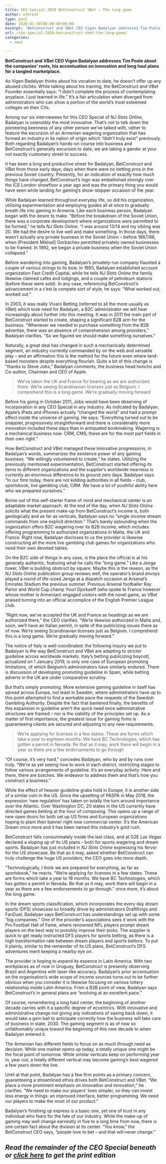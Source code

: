 ```yaml
---
title: CEO Special 2020 BetConstruct VBet — The long game
author: xforeal 
type: post
date: 2020-01-30T00:00:00+00:00
excerpt: 'BetConstruct and VBet CEO Vigen Badalyan addresses Tim Poole about the companies&amp;rsquo; roots, his accentuation on innovation and long haul plans for a tangled marketplace '
url: /ceo-special-2020-betconstruct-vbet-the-long-game/
categories:
  - news

---
```

**BetConstruct and VBet CEO Vigen Badalyan addresses Tim Poole about the companies&rsquo; roots, his accentuation on innovation and long haul plans for a tangled marketplace.**

As Vigen Badalyan thinks about his vocation to date, he doesn&rsquo;t offer up any abused clich&eacute;s. While talking about his training, the BetConstruct and VBet Founder essentially says: &ldquo;I didn&rsquo;t complete the process of contemplating anyplace. I just learned in life.&rdquo; It&rsquo;s a fair articulation when diverged from administrators who can show a portion of the world&rsquo;s most esteemed colleges on their CVs.

Among our six interviewees for this CEO Special of _NJ Slots Online_, Badalyan is ostensibly the most innovative. That&rsquo;s not to talk down the pioneering keenness of any other person we&rsquo;ve talked with, rather to feature the excursion of an Armenian wagering organization that has formed an industry in its nation of origin which &ldquo;didn&rsquo;t truly exist&rdquo; previously. Both regarding Badalyan&rsquo;s hands-on course into business and BetConstruct&rsquo;s generally excursion to date, we are taking a gander at your not exactly customary street to success.

It has been a long and productive street for Badalyan, BetConstruct and VBet from those early days; days when there were no betting pros in the previous Soviet country. Presently, for an indication of exactly how much things have changed, BetConstruct&rsquo;s logo was embellished strongly over the ICE London showfloor a year ago and was the primary thing you would have seen while landing for gaming&rsquo;s show-stopper occasion of the year.

While Badalyan learned throughout everyday life, so did his organization, utilizing experimentation and employing guides all at once to gradually breath life into gaming in Armenia. Like each business person, Badalyan began with the desire to make. &ldquo;Before the breakdown of the Soviet Union, there was a corporate development where organizations were permitted to be formed,&rdquo; he tells _NJ Slots Online_. &ldquo;I was around 13/14 and my sibling was 20. We had the desire to live well and make something. In those days, there wasn&rsquo;t actually any private business in the Soviet Union &ndash; before 1987/88, when [President Mikhail] Gorbachev permitted privately owned businesses to be framed. In 1992, we began a private business when the Soviet Union collapsed.&rdquo;

Before wandering into gaming, Badalyan&rsquo;s privately-run company flaunted a couple of various strings to its bow. In 1993, Badalyan established account organization Fast Credit Capital, while he tells _NJ Slots Online_ the family likewise claimed cafés and lodgings, and a couple of petroleum stations (before these were sold). In any case, referencing BetConstruct&rsquo;s advancement in a c&rsquo;est la compete sort of style, he says: &ldquo;What worked out, worked out.&rdquo;

In 2003, it was really Vivaro Betting (referred to all the more usually as VBet) which took need for Badalyan, a B2C administrator we will hear increasingly about further into this meeting. It was in 2011 the main part of BetConstruct started to create, shaping a significant B2B arm for the business. &ldquo;Whenever we needed to purchase something from the B2B advertise, there was an absence of comprehension among providers,&rdquo; Badalyan clarifies. &ldquo;So we figured we should make something ourselves.&rdquo;

Naturally, a great deal has changed in such a mechanically determined segment, an industry currently commanded by on the web and versatile play &ndash; and an affirmation this is the method for the future even where land-based monsters despite everything flourish. Quite a bit of this change is &ldquo;thanks to Steve Jobs,&rdquo; Badalyan comments, the business head honcho and Co-author, Chairman and CEO of Apple.

> We&rsquo;ve taken the UK and France for bearing as we are authorized there. We&rsquo;re seeing Scandinavian licenses just as Belgium. I comprehend this is a long game. We&rsquo;re gradually moving forward

Before his going in October 2011, Jobs would have been deserving of incorporation in any CEO Special in any industry. As indicated by Badalyan, Apple&rsquo;s iPads and iPhones actually &ldquo;changed the world&rdquo; and had a prompt effect inside the universe of gaming. He says: &ldquo;Everything turned out to be snappier, progressively straightforward and there is considerably more innovation included these days than in antiquated bookmaking. Wagering is a mechanical business now: CRM, CMS; these are for the most part fields in their own right.&rdquo;

How BetConstruct and VBet managed these innovative progressions, in Badalyan&rsquo;s words, summarizes the existence power of any gaming business. &ldquo;We willingly volunteered to create,&rdquo; he states. Utilizing the previously mentioned experimentation, BetConstruct started offering its items to different organizations and the supplier&rsquo;s worldwide nearness is currently an enormous difference to its ground zero days. Badalyan says: &ldquo;In our firm today, there are not kidding authorities in all fields &ndash; club, sportsbook, live gambling club, CRM. We have a lot of youthful ability here who we prepared ourselves.&rdquo;

Borne out of this self-starter frame of mind and mechanical center is an adaptable market approach. At the end of the day, when _NJ Slots Online_ solicits what the present make-up from BetConstruct&rsquo;s income is, both geologically and as far as verticals, Badalyan says no &ldquo;single income stream commands from one explicit direction.&rdquo; That&rsquo;s barely astounding when the organization offers B2C wagering over its B2B income, which includes offering programming to authorized organizations in Malta, the UK and France. Right now, Badalyan discloses to us the provider is likewise constructing all the more live gambling club games for organizations who need their own devoted tables.

On the B2C side of things in any case, is the place the official is at his generally authentic, featuring what he calls the &ldquo;long game.&rdquo; Like a Jenga tower, VBet is building obstruct by square. Maybe this is the reason, as the _NJ Slots Online_ publication group reviews well, the operator&rsquo;s brand envoys played a round of life-sized Jenga at a dispatch occasion at Arsenal&rsquo;s Emirates Stadium the previous summer. Previous Arsenal footballer Ray Parlor and World Cup champ Youri Djorkaeff (who spoke to France however whose mother is Armenian) engaged visitors with the novel game, as VBet praised turning into an official accomplice of the English Premier League club.

&ldquo;Right now, we&rsquo;ve accepted the UK and France as headings as we are authorized there,&rdquo; the CEO clarifies. &ldquo;We&rsquo;re likewise authorized in Malta and, soon, we&rsquo;ll have an Italian permit, in spite of the publicizing issues there as of now. We&rsquo;re seeing Scandinavian licenses just as Belgium. I comprehend this is a long game. We&rsquo;re gradually moving forward.&rdquo;

The notice of Italy is well-coordinated: the following inquiry we put to Badalyan is the way BetConstruct and VBet are adapting to stricter guideline across worldwide markets. Italy&rsquo;s betting publicizing boycott, actualized on 1 January 2019, is only one case of European promoting limitations, of which Belgium&rsquo;s administrators have similarly endured. There is discussion of developing promoting guideline in Spain, while betting adverts in the UK are under comparative scrutiny.

But that&rsquo;s simply promoting. More extensive gaming guideline in itself has spread across Europe, not least in Sweden, where administrators have up to this point attempted to find a workable pace the requests of the Swedish Gambling Authority. Despite the fact that bantered finally, the benefits of this expansion in guideline aren&rsquo;t the quick need once administrative structures are framed &ndash; nor is the viability of the principles set up. As a matter of first importance, the greatest issue for gaming firms is guaranteeing clients are secured and adjusting to any new requirements.

<blockquote class="right">
  <p>
    We&rsquo;re applying for licenses in a few states. These are forms which take a year to eighteen months. We have BC Technologies, which has gotten a permit in Nevada. Be that as it may, work there will begin in a year as there are a few endorsements to go through
  </p>
</blockquote>

&ldquo;Of course, it&rsquo;s very hard,&rdquo; concedes Badalyan, who by and by runs over truly. &ldquo;We&rsquo;re as yet seeing how to work in each district, restricting stages to follow various arrangements of guideline. It&rsquo;s an everyday activity. Here and there, there are botches. We endeavor to address them and that&rsquo;s how you construct a business.&rdquo;

While the effect of heavier guideline grabs hold in Europe, it is another side of a similar coin in the US. Since the upsetting of PASPA in May 2018, the expression &lsquo;new regulation&rsquo; has taken on totally the turn around importance over the Atlantic. Over Washington DC, 20 states in the US currently have directed games betting at the hour of composing. This opens up a range of new open doors for both set up US firms and European organizations hoping to plant their banner right now commercial center. It&rsquo;s the American Dream once more and it has been named this industry&rsquo;s gold rush.

BetConstruct falls consummately inside the last class, and at G2E Las Vegas declared a sloping up of its US plans &ndash; both for sports wagering and dream sports. Badalyan has just included in _NJ Slots Online_ expressing his fervor for the US showcase. Be that as it may, asked whether BetConstruct can truly challenge the huge US providers, the CEO goes into more depth.

&ldquo;Technologically, I think we are prepared for everything, as far as sportsbook,&rdquo; he reacts. &ldquo;We&rsquo;re applying for licenses in a few states. These are forms which take a year to 18 months. We have BC Technologies, which has gotten a permit in Nevada. Be that as it may, work there will begin in a year as there are a few endorsements to go through.&rdquo; once more, it&#8217;s about the long game.

In the dream sports classification, which incorporates the every day dream sports (DFS) showcase so broadly drove by administrators DraftKings and FanDuel, Badalyan says BetConstruct has understandings set up with some &ldquo;big companies.&rdquo; One of the provider&rsquo;s associations sees it work with the Pro Football Hall of Fame, where renowned NFL players prompt dream players on the best way to possibly improve their picks. The supplier is quick to get ready instructed DFS players for sports betting, as there is a high transformation rate between dream players and sports bettors. To put it plainly, similar to the remainder of its US plans, BetConstruct&rsquo;s DFS adventures merit keeping a nearby eye on.

The provider is hoping to expand its essence in Latin America. With two workplaces as of now in Uruguay, BetConstruct is presently observing Brazil and Argentina with laser-like accuracy. Badalyan&rsquo;s prior accentuation on the organisation&rsquo;s wide scope of income sources turns out to be further obvious when you consider it is likewise focusing on various lottery relationship inside Latin America. From a B2B point of view, Badalyan says BetConstruct&rsquo;s in general plans are &ldquo;evolving at an excellent pace.&rdquo;

Of course, remembering a long haul center, the beginning of another decade carries with it a specific degree of eccentrics. With innovative and administrative change not giving any indications of easing back down, it would take a gem ball to anticipate correctly how the business will take care of business in state, 2030. The gaming segment is as of now so unfathomably unique toward the beginning of this new decade to when Badalyan entered it.

The Armenian has different fields to focus on as much through need as decision. While one market opens up today, a totally unique one might be the focal point of tomorrow. While similar verticals keep on performing year in, year out, a totally different vertical may become gaming&rsquo;s best wagered a few years down the line.

Until at that point, Badalyan has a few firm points as a primary concern, guaranteeing a streamlined ethos drives both BetConstruct and VBet. &ldquo;We place a more prominent emphasis on innovation and innovation,&rdquo; he clarifies. &ldquo;We need to make our players&rsquo; lives simpler, so they can invest less energy in things: an improved interface, better programming. We need our players to make the most of our product.&rdquo;

Badalyan&rsquo;s finishing up express is a basic one, yet one of trust in any individual who fears for the fate of our industry. While the make-up of gaming may well change earnestly in five to a long time from now, there is one certain fact about the division at its center. &ldquo;You know,&rdquo; the BetConstruct CEO says, &ldquo;people love to bet &ndash; and that will never change.&rdquo;

<h2 style="line-tallness: 40px;">
  <em><strong>Read the remainder of the CEO Special beneath or <a href="#">click here</a> to get the print edition</strong></em>
</h2>

<div class="videoWrapper">
</div>